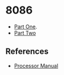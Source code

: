 # 8086

- [Part One](https://www.computerenhance.com/p/instruction-decoding-on-the-8086).
- [Part Two](https://www.computerenhance.com/p/decoding-multiple-instructions-and)

## References

- [Processor Manual](https://codeberg.org/bolt/8086-Users-Manual/src/branch/main/INTEL_The-8086-Family-Users-Manual.pdf)

